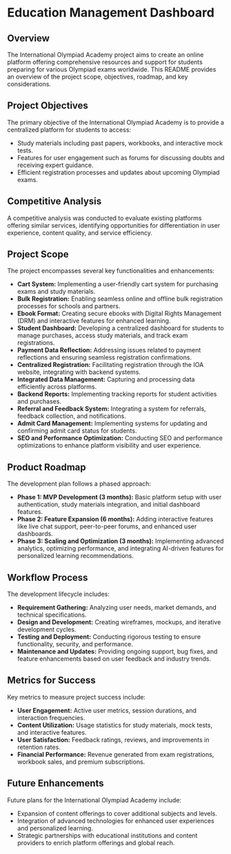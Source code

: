 # Education Management Dashboard

## Overview
The International Olympiad Academy project aims to create an online platform offering comprehensive resources and support for students preparing for various Olympiad exams worldwide. This README provides an overview of the project scope, objectives, roadmap, and key considerations.

## Project Objectives
The primary objective of the International Olympiad Academy is to provide a centralized platform for students to access:
- Study materials including past papers, workbooks, and interactive mock tests.
- Features for user engagement such as forums for discussing doubts and receiving expert guidance.
- Efficient registration processes and updates about upcoming Olympiad exams.

## Competitive Analysis
A competitive analysis was conducted to evaluate existing platforms offering similar services, identifying opportunities for differentiation in user experience, content quality, and service efficiency.

## Project Scope
The project encompasses several key functionalities and enhancements:
- **Cart System:** Implementing a user-friendly cart system for purchasing exams and study materials.
- **Bulk Registration:** Enabling seamless online and offline bulk registration processes for schools and partners.
- **Ebook Format:** Creating secure ebooks with Digital Rights Management (DRM) and interactive features for enhanced learning.
- **Student Dashboard:** Developing a centralized dashboard for students to manage purchases, access study materials, and track exam registrations.
- **Payment Data Reflection:** Addressing issues related to payment reflections and ensuring seamless registration confirmations.
- **Centralized Registration:** Facilitating registration through the IOA website, integrating with backend systems.
- **Integrated Data Management:** Capturing and processing data efficiently across platforms.
- **Backend Reports:** Implementing tracking reports for student activities and purchases.
- **Referral and Feedback System:** Integrating a system for referrals, feedback collection, and notifications.
- **Admit Card Management:** Implementing systems for updating and confirming admit card status for students.
- **SEO and Performance Optimization:** Conducting SEO and performance optimizations to enhance platform visibility and user experience.

## Product Roadmap
The development plan follows a phased approach:
- **Phase 1: MVP Development (3 months):** Basic platform setup with user authentication, study materials integration, and initial dashboard features.
- **Phase 2: Feature Expansion (6 months):** Adding interactive features like live chat support, peer-to-peer forums, and enhanced user dashboards.
- **Phase 3: Scaling and Optimization (3 months):** Implementing advanced analytics, optimizing performance, and integrating AI-driven features for personalized learning recommendations.

## Workflow Process
The development lifecycle includes:
- **Requirement Gathering:** Analyzing user needs, market demands, and technical specifications.
- **Design and Development:** Creating wireframes, mockups, and iterative development cycles.
- **Testing and Deployment:** Conducting rigorous testing to ensure functionality, security, and performance.
- **Maintenance and Updates:** Providing ongoing support, bug fixes, and feature enhancements based on user feedback and industry trends.

## Metrics for Success
Key metrics to measure project success include:
- **User Engagement:** Active user metrics, session durations, and interaction frequencies.
- **Content Utilization:** Usage statistics for study materials, mock tests, and interactive features.
- **User Satisfaction:** Feedback ratings, reviews, and improvements in retention rates.
- **Financial Performance:** Revenue generated from exam registrations, workbook sales, and premium subscriptions.

## Future Enhancements
Future plans for the International Olympiad Academy include:
- Expansion of content offerings to cover additional subjects and levels.
- Integration of advanced technologies for enhanced user experiences and personalized learning.
- Strategic partnerships with educational institutions and content providers to enrich platform offerings and global reach.
